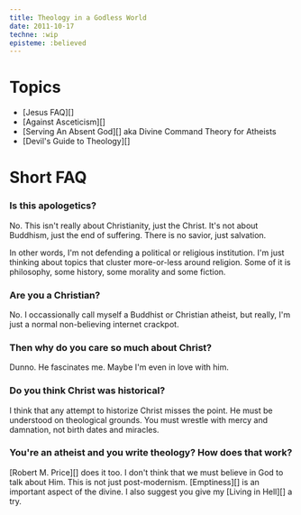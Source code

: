 ```yaml
---
title: Theology in a Godless World
date: 2011-10-17
techne: :wip
episteme: :believed
---
```


# Topics

- [Jesus FAQ][]
- [Against Asceticism][]
- [Serving An Absent God][] aka Divine Command Theory for Atheists
- [Devil's Guide to Theology][]

# Short FAQ

### Is this apologetics?

No. This isn't really about Christianity, just the Christ. It's not
about Buddhism, just the end of suffering. There is no savior, just salvation.

In other words, I'm not defending a political or religious institution. I'm
just thinking about topics that cluster more-or-less around religion. Some of it
is philosophy, some history, some morality and some fiction.

### Are you a Christian?

No. I occassionally call myself a Buddhist or Christian atheist, but really, I'm
just a normal non-believing internet crackpot.

### Then why do you care so much about Christ?

Dunno. He fascinates me. Maybe I'm even in love with him.

### Do you think Christ was historical?

I think that any attempt to historize Christ misses the point. He must be
understood on theological grounds. You must wrestle with mercy and damnation,
not birth dates and miracles.

### You're an atheist and you write theology? How does that work?

[Robert M. Price][] does it too. I don't think that we must believe in God to
talk about Him. This is not just post-modernism. [Emptiness][] is an important
aspect of the divine. I also suggest you give my [Living in Hell][] a try. 
